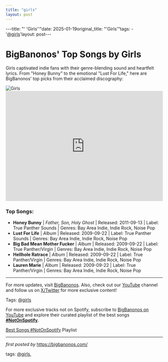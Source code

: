 ```yaml
---
title: "girls"
layout: post
---
```

---title: "' 'Girls''"date: 2025-01-19original_title: "'Girls'"tags:  - '[@girls](/tags/girls/)'layout: post---<!-- Title of the Post --><h1>BigBanonos' Top Songs by Girls</h1> <!-- Introductory Text --><p>Girls captivated indie fans with their genre-blending sound and heartfelt lyrics. From "Honey Bunny" to the emotional "Lust For Life," here are BigBanonos' top picks from their acclaimed discography:</p> <!-- Featured Image --><div> <img src="https://media.npr.org/assets/img/2011/08/22/a91adf4-8f1028fc742338f30adf218e13518c40f321f081.jpeg?s=1100&c=85&f=jpeg" alt="Girls"></div> <!-- Spotify Embed --><div> <iframe src="https://open.spotify.com/embed/playlist/3VRnEWFPPLVliJSDpQ9QuC?utm_source=generator" width="100%" height="352" frameBorder="0" allowfullscreen="" allow="autoplay; clipboard-write; encrypted-media; fullscreen; picture-in-picture" loading="lazy"></iframe></div> <!-- Song Information --><h3>Top Songs:</h3><ul> <li><strong>Honey Bunny</strong> | <em>Father, Son, Holy Ghost</em> | Released: 2011-09-13 | Label: True Panther Sounds | Genres: Bay Area Indie, Indie Rock, Noise Pop</li> <li><strong>Lust For Life</strong> | <em>Album</em> | Released: 2009-09-22 | Label: True Panther Sounds | Genres: Bay Area Indie, Indie Rock, Noise Pop</li> <li><strong>Big Bad Mean Mother Fucker</strong> | <em>Album</em> | Released: 2009-09-22 | Label: True Panther/Virgin | Genres: Bay Area Indie, Indie Rock, Noise Pop</li> <li><strong>Hellhole Ratrace</strong> | <em>Album</em> | Released: 2009-09-22 | Label: True Panther/Virgin | Genres: Bay Area Indie, Indie Rock, Noise Pop</li> <li><strong>Lauren Marie</strong> | <em>Album</em> | Released: 2009-09-22 | Label: True Panther/Virgin | Genres: Bay Area Indie, Indie Rock, Noise Pop</li></ul> <!-- Footer Links --><hr /><p>For more updates, visit <a href="https://bigbanonos.com/" target="_blank">BigBanonos</a>. Also, check out our <a href="https://www.youtube.com/[@BigBanonos](/tags/BigBanonos/)" target="_blank">YouTube</a> channel and follow us on <a href="https://x.com/bigbanonos" target="_blank">X/Twitter</a> for more exclusive content!</p> <!-- Tags --><p>Tags: [@girls](/tags/girls/)</p><!--Subscribe and Playlist Links--><div>    <p>For more exclusive tracks not on Spotify, subscribe to <a href="https://www.youtube.com/[@BigBanonos](/tags/BigBanonos/)" target="_blank">BigBanonos on YouTube</a> and explore their curated playlist of the best songs <strong>[#NotOnSpotify](/tags/NotOnSpotify/)</strong>.</p>    <p><a href="https://www.youtube.com/playlist?list=PLtuNtuTatqI0kFahUCbtbfenC_ET5O_tr" target="_blank">Best Songs [#NotOnSpotify](/tags/NotOnSpotify/) Playlist<br /></a></p></div><hr /><p><em>first posted by</em> <a href="https://bigbanonos.com/" rel="noopener" target="_new">https://bigbanonos.com/</a></p><p>tags: [@girls](/tags/girls/),</p>